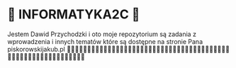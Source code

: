 # 🦼 INFORMATYKA2C 🦼
Jestem Dawid Przychodzki i oto moje repozytorium są zadania z wprowadzenia i innych tematów które są dostępne na stronie Pana piskorowskijakub.pl
🚌🚌🚌🚌🚌🚌🚌🚌🚌🚌🚌🚌🚌🚌🚌🚌🚌🚌🚌🚌🚌🚌🚌🚌🚌🚌🚌🚌🚌🚌🚌🚌🚌🚌🚌🚌🚌🚌🚌🚌🚌🚌🚌🚌🚌🚌🚌🚌🚌🚌🚌🚌🚌🚌🚌🚌🚌🚌🚌
